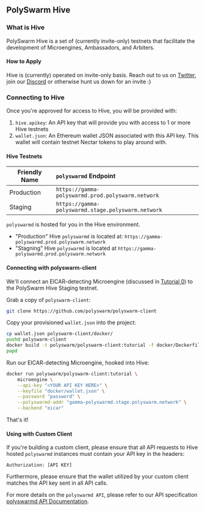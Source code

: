 ## PolySwarm Hive

### What is Hive

PolySwarm Hive is a set of (currently invite-only) testnets that facilitate the development of Microengines, Ambassadors, and Arbiters.

#### How to Apply

Hive is (currently) operated on invite-only basis. Reach out to us on [Twitter](https://twitter.com/PolySwarm), join our [Discord](https://discord.gg/ntEku44) or otherwise hunt us down for an invite :)

### Connecting to Hive

Once you're approved for access to Hive, you will be provided with:

1. `hive.apikey`: An API key that will provide you with access to 1 or more Hive testnets
2. `wallet.json`: An Ethereum wallet JSON associated with this API key. This wallet will contain testnet Nectar tokens to play around with.

#### Hive Testnets

| Friendly Name | `polyswarmd` Endpoint                              |
| ------------- |:-------------------------------------------------- |
| Production    | `https://gamma-polyswarmd.prod.polyswarm.network`  |
| Staging       | `https://gamma-polyswarmd.stage.polyswarm.network` |

`polyswarmd` is hosted for you in the Hive environment.

* "Production" Hive `polyswarmd` is located at: `https://gamma-polyswarmd.prod.polyswarm.network`
* "Stagning" Hive `polyswarmd` is located at `https://gamma-polyswarmd.prod.polyswarm.network`

#### Connecting with polyswarm-client

We'll connect an EICAR-detecting Microengine (discussed in [Tutorial 0](/Level-0-scratch-to-eicar/)) to the PolySwarm Hive Staging testnet.

Grab a copy of `polyswarm-client`:

```sh
git clone https://github.com/polyswarm/polyswarm-client
```

Copy your provisioned `wallet.json` into the project:

```sh
cp wallet.json polyswarm-client/docker/
pushd polyswarm-client
docker build -t polyswarm/polyswarm-client:tutorial -f docker/Dockerfile .
popd
```

Run our EICAR-detecting Microengine, hooked into Hive:

```sh
docker run polyswarm/polyswarm-client:tutorial \
    microengine \
    --api-key "<YOUR API KEY HERE>" \
    --keyfile "docker/wallet.json" \
    --password "password" \
    --polyswarmd-addr "gamma-polyswarmd.stage.polyswarm.network" \
    --backend "eicar"
```

That's it!

#### Using with Custom Client

If you're building a custom client, please ensure that all API requests to Hive hosted `polyswarmd` instances must contain your API key in the headers:

    Authorization: [API KEY]
    

Furthermore, please ensure that the wallet utilized by your custom client matches the API key sent in all API calls.

For more details on the `polyswarmd API`, please refer to our API specification [polyswarmd API Documentation](/API-polyswarm/).